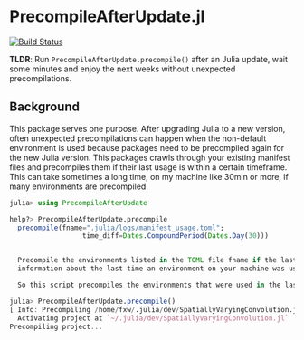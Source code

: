# PrecompileAfterUpdate.jl
[![Build Status](https://github.com/roflmaostc/PrecompileAfterUpdate.jl/actions/workflows/CI.yml/badge.svg?branch=main)](https://github.com/roflmaostc/PrecompileAfterUpdate.jl/actions/workflows/CI.yml?query=branch%3Amain)

**TLDR**: Run `PrecompileAfterUpdate.precompile()` after an Julia update, wait some minutes and enjoy the next weeks without unexpected precompilations.  

## Background
This package serves one purpose. After upgrading Julia to a new version, often unexpected precompilations can happen when the non-default environment is used because packages need to be precompiled again for the new Julia version.
This packages crawls through your existing manifest files and precompiles them if their last usage is within a certain timeframe.
This can take sometimes a long time, on my machine like 30min or more, if many environments are precompiled.
```julia
julia> using PrecompileAfterUpdate

help?> PrecompileAfterUpdate.precompile
  precompile(fname=".julia/logs/manifest_usage.toml";
                  time_diff=Dates.CompoundPeriod(Dates.Day(30)))


  Precompile the environments listed in the TOML file fname if the last time they were used is greater than time_diff. fname is the path to the TOML file that contains the
  information about the last time an environment on your machine was used. As default time_diff is set to 30 days.

  So this script precompiles the environments that were used in the last 30 days. This is especially useful to save time after updating Julia.

julia> PrecompileAfterUpdate.precompile()
[ Info: Precompiling /home/fxw/.julia/dev/SpatiallyVaryingConvolution.jl/Manifest.toml
  Activating project at `~/.julia/dev/SpatiallyVaryingConvolution.jl`
Precompiling project...
```


